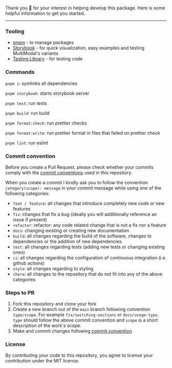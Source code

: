 Thank you 🙏 for your interest in helping develop this package. Here is some helpful information to get you started.

---

### Tooling

- [pnpm](https://pnpm.io/) - to manage packages
- [Storybook](https://storybook.js.org/) - for quick visualization, easy examples and testing MultiModal's variants
- [Testing Library](https://testing-library.com/) - for testing code

### Commands

`pnpm i`: symlinks all dependencies

`pnpm storybook`: starts storybook server

`pnpm test`: run tests

`pnpm build`: run build

`pnpm format:check`: run prettier checks

`pnpm format:write`: run prettier format in files that failed on prettier check

`pnpm lint`: run eslint

### Commit convention

Before you create a Pull Request, please check whether your commits comply with the [commit conventions](https://www.conventionalcommits.org/en/v1.0.0/) used in this repository.

When you create a commit I kindly ask you to follow the convention `category(scope): message` in your commit message while using one of the following categories:

- `feat / feature`: all changes that introduce completely new code or new features
- `fix`: changes that fix a bug (ideally you will additionally reference an issue if present)
- `refactor`: refactor: any code related change that is not a fix nor a feature
- `docs`: changing existing or creating new documentation
- `build`: all changes regarding the build of the software, changes to dependencies or the addition of new dependencies
- `test`: all changes regarding tests (adding new tests or changing existing ones)
- `ci`: all changes regarding the configuration of continuous integration (i.e. github actions)
- `style`: all changes regarding to styling
- `chore`: all changes to the repository that do not fit into any of the above categories

### Steps to PR

1. Fork this repository and clone your fork
2. Create a new branch out of the `main` branch following convention `type/scope`. For example `fix/switching-sections` or `docs/usage-typo`. `type` should follow the above commit convention and `scope` is a short description of the work's scope.
3. Make and commit changes following [commit convention](#commit-convention)

### License

By contributing your code to this repository, you agree to license your contribution under the MIT license.
